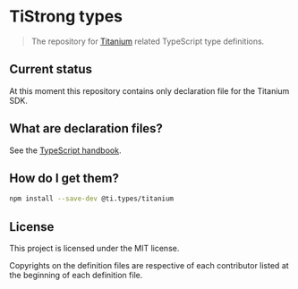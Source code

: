# TiStrong types

> The repository for [Titanium](https://github.com/appcelerator/titanium_mobile) related TypeScript type definitions.

## Current status

At this moment this repository contains only declaration file for the Titanium SDK.

## What are declaration files?

See the [TypeScript handbook](http://www.typescriptlang.org/docs/handbook/declaration-files/introduction.html).

## How do I get them?

```sh
npm install --save-dev @ti.types/titanium
```


## License

This project is licensed under the MIT license.

Copyrights on the definition files are respective of each contributor listed at the beginning of each definition file.

